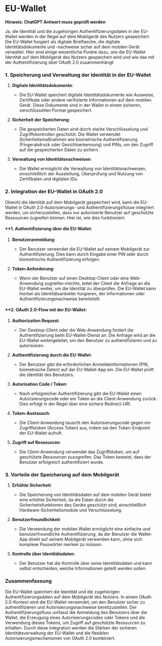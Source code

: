 # EU-Wallet

**Hinweis: ChatGPT Antwort muss geprüft werden**

Ja, die Identität und die zugehörigen Authentifizierungsdaten in der EU-Wallet werden in der Regel auf dem Mobilgerät des Nutzers gespeichert. Die EU-Wallet fungiert als digitale Brieftasche, die digitale Identitätsdokumente und -nachweise sicher auf dem mobilen Gerät verwaltet. Hier sind einige wesentliche Punkte dazu, wie die EU-Wallet Identität auf dem Mobilgerät des Nutzers gespeichert wird und wie das mit der Authentifizierung über OAuth 2.0 zusammenhängt:

### 1. **Speicherung und Verwaltung der Identität in der EU-Wallet**

1. **Digitale Identitätsdokumente**:
   - Die EU-Wallet speichert digitale Identitätsdokumente wie Ausweise, Zertifikate oder andere verifizierte Informationen auf dem mobilen Gerät. Diese Dokumente sind in der Wallet in einem sicheren, verschlüsselten Format gespeichert.

2. **Sicherheit der Speicherung**:
   - Die gespeicherten Daten sind durch starke Verschlüsselung und Zugriffskontrollen geschützt. Die Wallet verwendet Sicherheitsmaßnahmen wie biometrische Authentifizierung (Fingerabdruck oder Gesichtserkennung) und PINs, um den Zugriff auf die gespeicherten Daten zu sichern.

3. **Verwaltung von Identitätsnachweisen**:
   - Die Wallet ermöglicht die Verwaltung von Identitätsnachweisen, einschließlich der Ausstellung, Überprüfung und Nutzung von Zertifikaten und digitalen IDs.

### 2. **Integration der EU-Wallet in OAuth 2.0**

Obwohl die Identität auf dem Mobilgerät gespeichert wird, kann die EU-Wallet in OAuth 2.0-Autorisierungs- und Authentifizierungsflüsse integriert werden, um sicherzustellen, dass nur autorisierte Benutzer auf geschützte Ressourcen zugreifen können. Hier ist, wie dies funktioniert:

#### **1. **Authentifizierung über die EU-Wallet**:

1. **Benutzeranmeldung**:
   - Der Benutzer verwendet die EU-Wallet auf seinem Mobilgerät zur Authentifizierung. Dies kann durch Eingabe einer PIN oder durch biometrische Authentifizierung erfolgen.

2. **Token-Anforderung**:
   - Wenn der Benutzer auf einen Desktop-Client oder eine Web-Anwendung zugreifen möchte, leitet der Client die Anfrage an die EU-Wallet weiter, um die Identität zu überprüfen. Die EU-Wallet kann hierbei als Identitätsanbieter fungieren, der Informationen oder Authentifizierungsnachweise bereitstellt.

#### **2. **OAuth 2.0-Flow mit der EU-Wallet**:

1. **Authorization Request**:
   - Der Desktop-Client oder die Web-Anwendung fordert die Authentifizierung beim EU-Wallet-Dienst an. Die Anfrage wird an die EU-Wallet weitergeleitet, um den Benutzer zu authentifizieren und zu autorisieren.

2. **Authentifizierung durch die EU-Wallet**:
   - Der Benutzer gibt die erforderlichen Anmeldeinformationen (PIN, biometrische Daten) auf der EU-Wallet-App ein. Die EU-Wallet prüft die Identität des Benutzers.

3. **Autorisation Code / Token**:
   - Nach erfolgreicher Authentifizierung gibt die EU-Wallet einen Autorisierungscode oder ein Token an die Client-Anwendung zurück. Dies erfolgt in der Regel über eine sichere Redirect-URI.

4. **Token-Austausch**:
   - Die Client-Anwendung tauscht den Autorisierungscode gegen ein Zugriffstoken (Access Token) aus, indem sie den Token-Endpoint der EU-Wallet aufruft.

5. **Zugriff auf Ressourcen**:
   - Die Client-Anwendung verwendet das Zugriffstoken, um auf geschützte Ressourcen zuzugreifen. Das Token beweist, dass der Benutzer erfolgreich authentifiziert wurde.

### 3. **Vorteile der Speicherung auf dem Mobilgerät**

1. **Erhöhte Sicherheit**:
   - Die Speicherung von Identitätsdaten auf dem mobilen Gerät bietet eine erhöhte Sicherheit, da die Daten durch die Sicherheitsfunktionen des Geräts geschützt sind, einschließlich Hardware-Sicherheitsmodule und Verschlüsselung.

2. **Benutzerfreundlichkeit**:
   - Die Verwendung der mobilen Wallet ermöglicht eine einfache und benutzerfreundliche Authentifizierung, da der Benutzer die Wallet-App direkt auf seinem Mobilgerät verwenden kann, ohne sich komplexe Passwörter merken zu müssen.

3. **Kontrolle über Identitätsdaten**:
   - Der Benutzer hat die Kontrolle über seine Identitätsdaten und kann selbst entscheiden, welche Informationen geteilt werden sollen.

### Zusammenfassung

Die EU-Wallet speichert die Identität und die zugehörigen Authentifizierungsdaten auf dem Mobilgerät des Nutzers. In einem OAuth 2.0-Kontext wird die EU-Wallet verwendet, um den Benutzer sicher zu authentifizieren und Autorisierungsnachweise bereitzustellen. Der Authentifizierungsfluss umfasst die Anmeldung des Benutzers über die Wallet, die Erzeugung eines Autorisierungscodes oder Tokens und die Verwendung dieses Tokens, um Zugriff auf geschützte Ressourcen zu erhalten. Durch diese Integration werden die Stärken der sicheren Identitätsverwaltung der EU-Wallet und die flexiblen Autorisierungsmechanismen von OAuth 2.0 kombiniert.